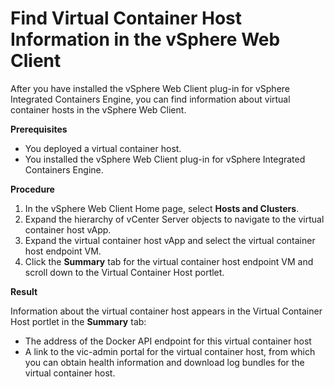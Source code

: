 # Find Virtual Container Host Information in the vSphere Web Client #

After you have installed the vSphere Web Client plug-in for vSphere Integrated Containers Engine, you can find information about virtual container hosts in the vSphere Web Client.

**Prerequisites**

- You deployed a virtual container host.
- You installed the vSphere Web Client plug-in for vSphere Integrated Containers Engine.

**Procedure**

1. In the vSphere Web Client Home page, select **Hosts and Clusters**.
2. Expand the hierarchy of vCenter Server objects to navigate to the virtual container host vApp.
3. Expand the virtual container host vApp and select the virtual container host endpoint VM.
4. Click the **Summary** tab for the virtual container host endpoint VM and scroll down to the Virtual Container Host portlet.

**Result**

Information about the virtual container host appears in the Virtual Container Host portlet in the **Summary** tab:

-  The address of the Docker API endpoint for this virtual container host
-  A link to the vic-admin portal for the virtual container host, from which you can obtain health information and download log bundles for the virtual container host.

